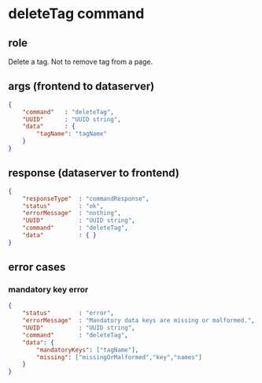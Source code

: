 # deleteTag command
## role
 Delete a tag. Not to remove tag from a page.

## args (frontend to dataserver)
```json
{
    "command"   : "deleteTag",
    "UUID"      : "UUID string",
    "data"      : { 
        "tagName": "tagName"
    }
}
```

## response (dataserver to frontend)
```json
{
    "responseType"  : "commandResponse",
    "status"        : "ok",
    "errorMessage"  : "nothing",
    "UUID"          : "UUID string",
    "command"       : "deleteTag",
    "data"          : { }
}
```

## error cases
### mandatory key error
```json
{
    "status"        : "error",
    "errorMessage"  : "Mandatory data keys are missing or malformed.",
    "UUID"          : "UUID string",
    "command"       : "deleteTag",
    "data": {
        "mandatoryKeys": ["tagName"],
        "missing": ["missingOrMalformed","key","names"]
    }
}
```



